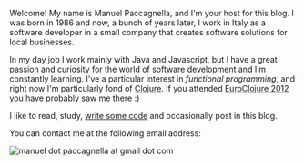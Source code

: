 Welcome! My name is Manuel Paccagnella, and I'm your host for this blog. I was born in 1986 and now, a bunch of years later, I work in Italy as a software developer in a small company that creates software solutions for local businesses.

In my day job I work mainly with Java and Javascript, but I have a great passion and curiosity for the world of software development and I’m constantly learning. I've a particular interest in *functional programming*, and right now I'm particularly fond of [Clojure](http://clojure.org/). If you attended [EuroClojure 2012](http://euroclojure.com/2012/) you have probably saw me there :)

I like to read, study, [write some code](https://github.com/manuelp) and occasionally post in this blog. 

You can contact me at the following email address: 

![manuel dot paccagnella at gmail dot com](/images/email.png)
